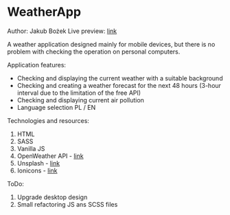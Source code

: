 # WeatherApp

Author: Jakub Bożek
Live preview: [link](https://weather.bozek.website/)

A weather application designed mainly for mobile devices, but there is no problem with checking the operation on personal computers.

Application features:

- Checking and displaying the current weather with a suitable background
- Checking and creating a weather forecast for the next 48 hours (3-hour interval due to the limitation of the free API)
- Checking and displaying current air pollution
- Language selection PL / EN

Technologies and resources:

1. HTML
2. SASS
3. Vanilla JS
4. OpenWeather API - [link](https://openweathermap.org)
5. Unsplash - [link](https://unsplash.com)
6. Ionicons - [link](https://ionic.io/ionicons)

ToDo:

1. Upgrade desktop design
2. Small refactoring JS ans SCSS files
